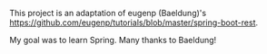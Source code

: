 This project is an adaptation of eugenp (Baeldung)'s
https://github.com/eugenp/tutorials/blob/master/spring-boot-rest.

My goal was to learn Spring. Many thanks to Baeldung!
